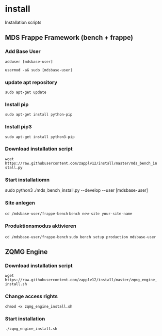 # install
Installation scripts

## MDS Frappe Framework (bench + frappe)

### Add Base User

`adduser [mdsbase-user]`
  
 `usermod -aG sudo [mdsbase-user]`

### update apt repository
 `sudo apt-get update`

### Install pip
`sudo apt-get install python-pip`

### Install pip3
`sudo apt-get install python3-pip`

### Download installation script

`wget https://raw.githubusercontent.com/zapplv12/install/master/mds_bench_install.py`

### Start installatiomn
sudo python3 ./mds_bench_install.py --develop --user [mdsbase-user] 

### Site anlegen
`cd /mdsbase-user/frappe-bench`
`bench new-site your-site-name`

### Produktionsmodus aktivieren
`cd /mdsbase-user/frappe-bench`
`sudo bench setup production mdsbase-user`

## ZQMG Engine

### Download installation script

`wget https://raw.githubusercontent.com/zapplv12/install/master/zqmg_engine_install.sh`

### Change access rights

`chmod +x zqmg_engine_install.sh`

### Start installation

`./zqmg_engine_install.sh`
